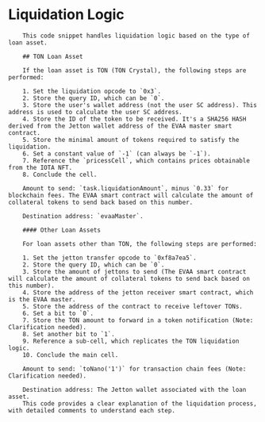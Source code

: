 # Liquidation Logic

        This code snippet handles liquidation logic based on the type of loan asset.

        ## TON Loan Asset

        If the loan asset is TON (TON Crystal), the following steps are performed:

        1. Set the liquidation opcode to `0x3`.
        2. Store the query ID, which can be `0`.
        3. Store the user's wallet address (not the user SC address). This address is used to calculate the user SC address.
        4. Store the ID of the token to be received. It's a SHA256 HASH derived from the Jetton wallet address of the EVAA master smart contract.
        5. Store the minimal amount of tokens required to satisfy the liquidation.
        6. Set a constant value of `-1` (can always be `-1`).
        7. Reference the `pricessCell`, which contains prices obtainable from the IOTA NFT.
        8. Conclude the cell.

        Amount to send: `task.liquidationAmount`, minus `0.33` for blockchain fees. The EVAA smart contract will calculate the amount of collateral tokens to send back based on this number.

        Destination address: `evaaMaster`.

        #### Other Loan Assets

        For loan assets other than TON, the following steps are performed:

        1. Set the jetton transfer opcode to `0xf8a7ea5`.
        2. Store the query ID, which can be `0`.
        3. Store the amount of jettons to send (The EVAA smart contract will calculate the amount of collateral tokens to send back based on this number).
        4. Store the address of the jetton receiver smart contract, which is the EVAA master.
        5. Store the address of the contract to receive leftover TONs.
        6. Set a bit to `0`.
        7. Store the TON amount to forward in a token notification (Note: Clarification needed).
        8. Set another bit to `1`.
        9. Reference a sub-cell, which replicates the TON liquidation logic.
        10. Conclude the main cell.

        Amount to send: `toNano('1')` for transaction chain fees (Note: Clarification needed).

        Destination address: The Jetton wallet associated with the loan asset.
        This code provides a clear explanation of the liquidation process, with detailed comments to understand each step.